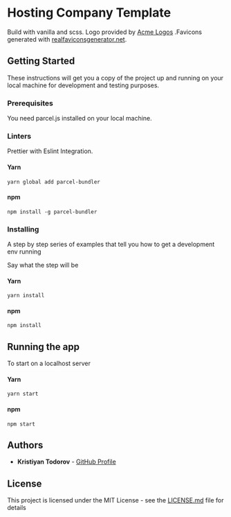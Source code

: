 # Hosting Company Template

Build with vanilla and scss.
Logo provided by [Acme Logos](http://acmelogos.com/)
.Favicons generated with [realfaviconsgenerator.net](https://realfavicongenerator.net/).

## Getting Started

These instructions will get you a copy of the project up and running on your local machine for development and testing purposes.

### Prerequisites

You need parcel.js installed on your local machine.

### Linters

Prettier with Eslint Integration.

#### Yarn

```
yarn global add parcel-bundler
```

#### npm

```
npm install -g parcel-bundler
```

### Installing

A step by step series of examples that tell you how to get a development env running

Say what the step will be

#### Yarn

```
yarn install
```

#### npm

```
npm install
```

## Running the app

To start on a localhost server

#### Yarn

```
yarn start
```

#### npm

```
npm start
```

## Authors

- **Kristiyan Todorov** - [GitHub Profile](https://github.com/krisScript)

## License

This project is licensed under the MIT License - see the [LICENSE.md](LICENSE.md) file for details
